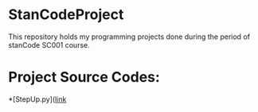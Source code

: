# StanCodeProject
This repository holds my programming projects done during the period of stanCode SC001 course.

# Project Source Codes:
*[StepUp.py]([link](https://github.com/JasonHou1114/StanCodeProject/blob/main/StanCode%20Project/StepUp.py)
